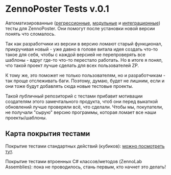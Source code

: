 ZennoPoster Tests v.0.1
=======================

Автоматизированные ([регрессионные](https://ru.wikipedia.org/wiki/%D0%A0%D0%B5%D0%B3%D1%80%D0%B5%D1%81%D1%81%D0%B8%D0%BE%D0%BD%D0%BD%D0%BE%D0%B5_%D1%82%D0%B5%D1%81%D1%82%D0%B8%D1%80%D0%BE%D0%B2%D0%B0%D0%BD%D0%B8%D0%B5), [модульные](https://ru.wikipedia.org/wiki/%D0%9C%D0%BE%D0%B4%D1%83%D0%BB%D1%8C%D0%BD%D0%BE%D0%B5_%D1%82%D0%B5%D1%81%D1%82%D0%B8%D1%80%D0%BE%D0%B2%D0%B0%D0%BD%D0%B8%D0%B5) и [интеграционные](https://ru.wikipedia.org/wiki/%D0%98%D0%BD%D1%82%D0%B5%D0%B3%D1%80%D0%B0%D1%86%D0%B8%D0%BE%D0%BD%D0%BD%D0%BE%D0%B5_%D1%82%D0%B5%D1%81%D1%82%D0%B8%D1%80%D0%BE%D0%B2%D0%B0%D0%BD%D0%B8%D0%B5)) тесты для ZennoPoster. Они помогут после установки новой версии понять что сломалось.

Так как разработчики из версии в версию ломают старый функционал, прикручивая новый - уже давно в голове витала идея создать что-то такое для себя, чтобы с каждой версией не перепроверять все шаблоны - вдруг где-то что-то перестало работать. Но в итоге я понял, что такой проект лучше сделать для всех пользователей ZP.

К тому же, это поможет не только пользователям, но и разработчикам - так проще отслеживать баги. Поэтому, думаю, будет не лишним, если и они тоже будут добавлять сюда новые тестовые проекты.

Такой *публичный* репозиторий с тестами прибавит мотивации создателям этого замечтального продукта, чтоб они перед выкаткой обновлений лучше проверяли всё, что сделали. Чтобы мы, покупатели, не получали "сырую" версию программы, которая ломает все наши проекты/шаблоны.

Карта покрытия тестами
----------------------

Покрытие тестами стандартных действий (кубиков): [можно посмотреть тут](https://github.com/lord-alfred/ZennoPoster_Tests/blob/master/coverage_map.md).

Покрытие тестами втроенных C# классов/методов (ZennoLab Assemblies): пока не проводилось, стань первым, кто начнет это делать!